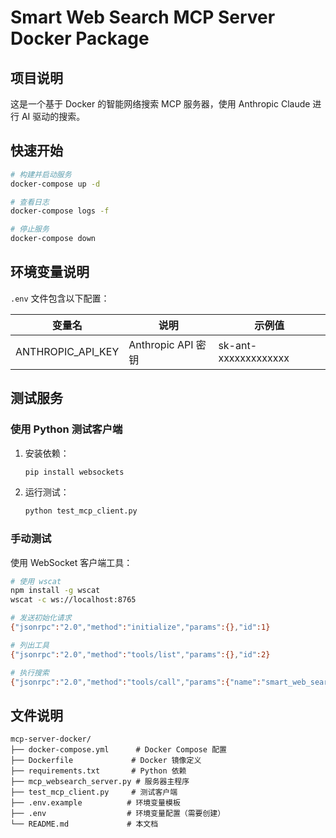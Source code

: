 # Smart Web Search MCP Server Docker Package

## 项目说明

这是一个基于 Docker 的智能网络搜索 MCP 服务器，使用 Anthropic Claude 进行 AI 驱动的搜索。

## 快速开始

```bash
# 构建并启动服务
docker-compose up -d

# 查看日志
docker-compose logs -f

# 停止服务
docker-compose down
```

## 环境变量说明

`.env` 文件包含以下配置：

| 变量名 | 说明 | 示例值 |
|--------|------|--------|
| ANTHROPIC_API_KEY | Anthropic API 密钥 | sk-ant-xxxxxxxxxxxxx |

## 测试服务

### 使用 Python 测试客户端

1. 安装依赖：
   ```bash
   pip install websockets
   ```

2. 运行测试：
   ```bash
   python test_mcp_client.py
   ```

### 手动测试

使用 WebSocket 客户端工具：
```bash
# 使用 wscat
npm install -g wscat
wscat -c ws://localhost:8765

# 发送初始化请求
{"jsonrpc":"2.0","method":"initialize","params":{},"id":1}

# 列出工具
{"jsonrpc":"2.0","method":"tools/list","params":{},"id":2}

# 执行搜索
{"jsonrpc":"2.0","method":"tools/call","params":{"name":"smart_web_search","arguments":{"query":"什么是 Docker？"}},"id":3}
```

## 文件说明

```
mcp-server-docker/
├── docker-compose.yml      # Docker Compose 配置
├── Dockerfile             # Docker 镜像定义
├── requirements.txt       # Python 依赖
├── mcp_websearch_server.py # 服务器主程序
├── test_mcp_client.py     # 测试客户端
├── .env.example          # 环境变量模板
├── .env                  # 环境变量配置（需要创建）
└── README.md             # 本文档
```